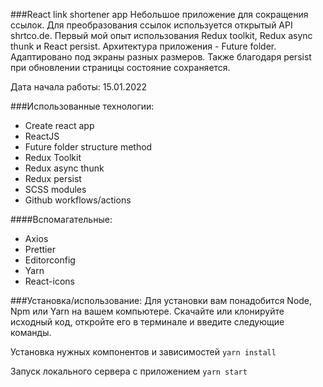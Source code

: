 ###React link shortener app
Небольшое приложение для сокращения ссылок. Для преобразования ссылок используется открытый API shrtco.de.
Первый мой опыт использования Redux toolkit, Redux async thunk и React persist. Архитектура приложения - Future folder.
Адаптировано под экраны разных размеров. Также благодаря persist при обновлении страницы состояние сохраняется.

Дата начала работы: 15.01.2022

###Использованные технологии:
- Create react app
- ReactJS
- Future folder structure method
- Redux Toolkit
- Redux async thunk
- Redux persist
- SCSS modules
- Github workflows/actions

####Вспомагательные:
- Axios
- Prettier
- Editorconfig
- Yarn
- React-icons

###Установка/использование:
Для установки вам понадобится Node, Npm или Yarn на вашем компьютере.
Скачайте или клонируйте исходный код, откройте его в терминале и введите следующие команды.

Установка нужных компонентов и зависимостей
`yarn install`

Запуск локального сервера с приложением
`yarn start`
